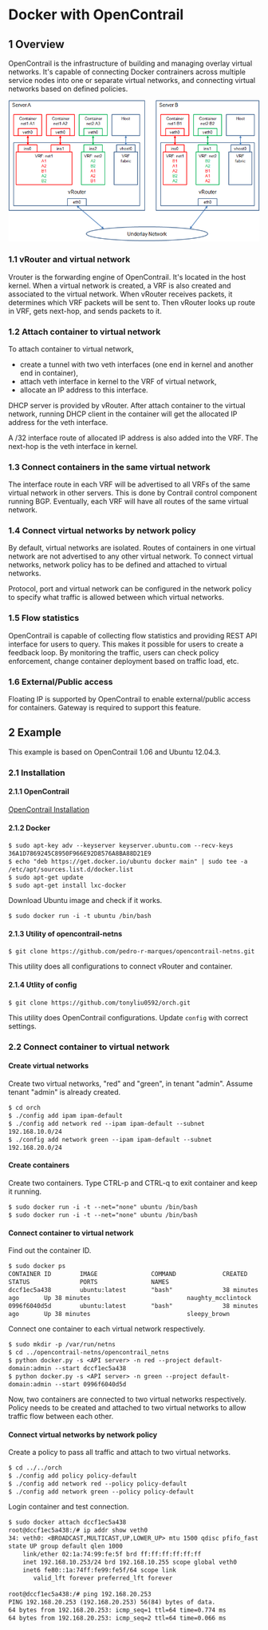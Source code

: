 # Docker with OpenContrail
## 1 Overview
OpenContrail is the infrastructure of building and managing overlay virtual networks. It's capable of connecting Docker contrainers across multiple service nodes into one or separate virtual networks, and connecting virtual networks based on defined policies.

![Docker containers with OpenContrail](opencontrail-docker-figure-1.png)

### 1.1 vRouter and virtual network
Vrouter is the forwarding engine of OpenContrail. It's located in the host kernel. When a virtual network is created, a VRF is also created and associated to the virtual network. When vRouter receives packets, it determines which VRF packets will be sent to. Then vRouter looks up route in VRF, gets next-hop, and sends packets to it.

### 1.2 Attach container to virtual network
To attach container to virtual network,
* create a tunnel with two veth interfaces (one end in kernel and another end in container),
* attach veth interface in kernel to the VRF of virtual network,
* allocate an IP address to this interface.

DHCP server is provided by vRouter. After attach container to the virtual network, running DHCP client in the container will get the allocated IP address for the veth interface.

A /32 interface route of allocated IP address is also added into the VRF. The next-hop is the veth interface in kernel.

### 1.3 Connect containers in the same virtual network
The interface route in each VRF will be advertised to all VRFs of the same virtual network in other servers. This is done by Contrail control component running BGP. Eventually, each VRF will have all routes of the same virtual network.

### 1.4 Connect virtual networks by network policy
By default, virtual networks are isolated. Routes of containers in one virtual network are not advertised to any other virtual network. To connect virtual networks, network policy has to be defined and attached to virtual networks.

Protocol, port and virtual network can be configured in the network policy to specify what traffic is allowed between which virtual networks.

### 1.5 Flow statistics
OpenContrail is capable of collecting flow statistics and providing REST API interface for users to query. This makes it possible for users to create a feedback loop. By monitoring the traffic, users can check policy enforcement, change container deployment based on traffic load, etc.

### 1.6 External/Public access
Floating IP is supported by OpenContrail to enable external/public access for containers. Gateway is required to support this feature.


## 2 Example
This example is based on OpenContrail 1.06 and Ubuntu 12.04.3.

### 2.1 Installation

#### 2.1.1 OpenContrail
[OpenContrail Installation](opencontrail-install.md)

#### 2.1.2 Docker

```
$ sudo apt-key adv --keyserver keyserver.ubuntu.com --recv-keys 36A1D7869245C8950F966E92D8576A8BA88D21E9
$ echo "deb https://get.docker.io/ubuntu docker main" | sudo tee -a /etc/apt/sources.list.d/docker.list
$ sudo apt-get update
$ sudo apt-get install lxc-docker
```

Download Ubuntu image and check if it works.
```
$ sudo docker run -i -t ubuntu /bin/bash
```

#### 2.1.3 Utility of opencontrail-netns
```
$ git clone https://github.com/pedro-r-marques/opencontrail-netns.git
```
This utility does all configurations to connect vRouter and container.

#### 2.1.4 Utlity of config
```
$ git clone https://github.com/tonyliu0592/orch.git
```
This utility does OpenContrail configurations. Update `config` with correct settings.

### 2.2 Connect container to virtual network

#### Create virtual networks
Create two virtual networks, "red" and "green", in tenant "admin". Assume tenant "admin" is already created.
```
$ cd orch
$ ./config add ipam ipam-default
$ ./config add network red --ipam ipam-default --subnet 192.168.10.0/24
$ ./config add network green --ipam ipam-default --subnet 192.168.20.0/24
```

#### Create containers
Create two containers. Type CTRL-p and CTRL-q to exit container and keep it running.
```
$ sudo docker run -i -t --net="none" ubuntu /bin/bash
$ sudo docker run -i -t --net="none" ubuntu /bin/bash
```

#### Connect container to virtual network
Find out the container ID.
```
$ sudo docker ps
CONTAINER ID        IMAGE               COMMAND             CREATED             STATUS              PORTS               NAMES
dccf1ec5a438        ubuntu:latest       "bash"              38 minutes ago       Up 38 minutes                           naughty_mcclintock
0996f6040d5d        ubuntu:latest       "bash"              38 minutes ago       Up 38 minutes                           sleepy_brown
```

Connect one container to each virtual network respectively.
```
$ sudo mkdir -p /var/run/netns
$ cd ../opencontrail-netns/opencontrail_netns
$ python docker.py -s <API server> -n red --project default-domain:admin --start dccf1ec5a438
$ python docker.py -s <API server> -n green --project default-domain:admin --start 0996f6040d5d
```

Now, two containers are connected to two virtual networks respectively. Policy needs to be created and attached to two virtual networks to allow traffic flow between each other.

#### Connect virtual networks by network policy
Create a policy to pass all traffic and attach to two virtual networks.
```
$ cd ../../orch
$ ./config add policy policy-default
$ ./config add network red --policy policy-default
$ ./config add network green --policy policy-default
```

Login container and test connection.
```
$ sudo docker attach dccf1ec5a438
root@dccf1ec5a438:/# ip addr show veth0
34: veth0: <BROADCAST,MULTICAST,UP,LOWER_UP> mtu 1500 qdisc pfifo_fast state UP group default qlen 1000
    link/ether 02:1a:74:99:fe:5f brd ff:ff:ff:ff:ff:ff
    inet 192.168.10.253/24 brd 192.168.10.255 scope global veth0
    inet6 fe80::1a:74ff:fe99:fe5f/64 scope link 
       valid_lft forever preferred_lft forever

root@dccf1ec5a438:/# ping 192.168.20.253
PING 192.168.20.253 (192.168.20.253) 56(84) bytes of data.
64 bytes from 192.168.20.253: icmp_seq=1 ttl=64 time=0.774 ms
64 bytes from 192.168.20.253: icmp_seq=2 ttl=64 time=0.066 ms

```


